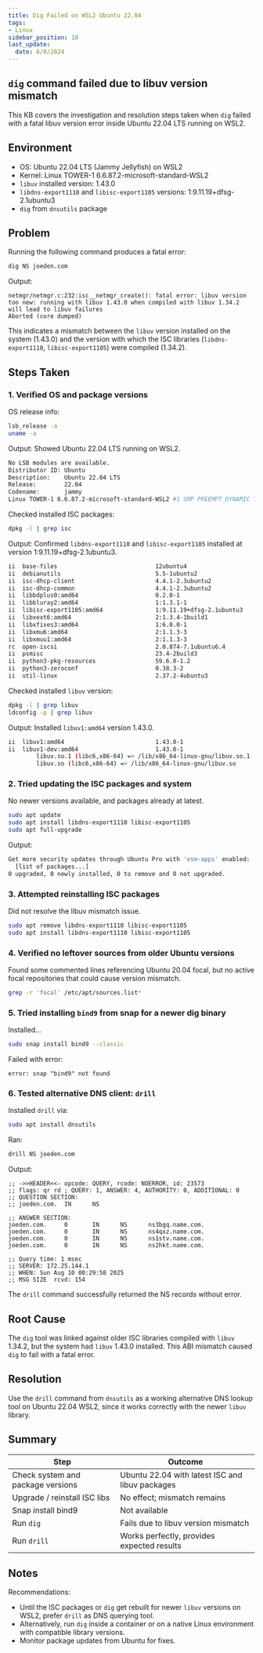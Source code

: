 ```yaml
---
title: Dig Failed on WSL2 Ubuntu 22.04
tags: 
- Linux
sidebar_position: 10
last_update:
  date: 6/8/2024
---
```





## `dig` command failed due to libuv version mismatch

This KB covers the investigation and resolution steps taken when `dig` failed with a fatal libuv version error inside Ubuntu 22.04 LTS running on WSL2.


## Environment 

- OS: Ubuntu 22.04 LTS (Jammy Jellyfish) on WSL2
- Kernel: Linux TOWER-1 6.6.87.2-microsoft-standard-WSL2
- `libuv` installed version: 1.43.0
- `libdns-export1110` and `libisc-export1105` versions: 1:9.11.19+dfsg-2.1ubuntu3
- `dig` from `dnsutils` package


## Problem 

Running the following command produces a fatal error:

```bash
dig NS joeden.com
```

Output:

```
netmgr/netmgr.c:232:isc__netmgr_create(): fatal error: libuv version too new: running with libuv 1.43.0 when compiled with libuv 1.34.2 will lead to libuv failures
Aborted (core dumped)
```

This indicates a mismatch between the `libuv` version installed on the system (1.43.0) and the version with which the ISC libraries (`libdns-export1110`, `libisc-export1105`) were compiled (1.34.2).


## Steps Taken

### 1. Verified OS and package versions

OS release info:

```bash
lsb_release -a
uname -a
```

Output: Showed Ubuntu 22.04 LTS running on WSL2.

```bash
No LSB modules are available.
Distributor ID: Ubuntu
Description:    Ubuntu 22.04 LTS
Release:        22.04
Codename:       jammy
Linux TOWER-1 6.6.87.2-microsoft-standard-WSL2 #1 SMP PREEMPT_DYNAMIC Thu Jun  5 18:30:46 UTC 2025 x86_64 x86_64 x86_64 GNU/Linux
```

Checked installed ISC packages:

```bash
dpkg -l | grep isc
```

Output: Confirmed `libdns-export1110` and `libisc-export1105` installed at version 1:9.11.19+dfsg-2.1ubuntu3.

```bash
ii  base-files                            12ubuntu4                               amd64        Debian base system miscellaneous files
ii  debianutils                           5.5-1ubuntu2                            amd64        Miscellaneous utilities specific to Debian
ii  isc-dhcp-client                       4.4.1-2.3ubuntu2                        amd64        DHCP client for automatically obtaining an IP address
ii  isc-dhcp-common                       4.4.1-2.3ubuntu2                        amd64        common manpages relevant to all of the isc-dhcp packages
ii  libbdplus0:amd64                      0.2.0-1                                 amd64        implementation of BD+ for reading Blu-ray Discs
ii  libbluray2:amd64                      1:1.3.1-1                               amd64        Blu-ray disc playback support library (shared library)
ii  libisc-export1105:amd64               1:9.11.19+dfsg-2.1ubuntu3               amd64        Exported ISC Shared Library
ii  libxext6:amd64                        2:1.3.4-1build1                         amd64        X11 miscellaneous extension library
ii  libxfixes3:amd64                      1:6.0.0-1                               amd64        X11 miscellaneous 'fixes' extension library
ii  libxmu6:amd64                         2:1.1.3-3                               amd64        X11 miscellaneous utility library
ii  libxmuu1:amd64                        2:1.1.3-3                               amd64        X11 miscellaneous micro-utility library
rc  open-iscsi                            2.0.874-7.1ubuntu6.4                    amd64        iSCSI initiator tools
ii  psmisc                                23.4-2build3                            amd64        utilities that use the proc file system
ii  python3-pkg-resources                 59.6.0-1.2                              all          Package Discovery and Resource Access using pkg_resources
ii  python3-zeroconf                      0.38.3-2                                all          Pure Python implementation of multicast DNS service discovery (Python3)
ii  util-linux                            2.37.2-4ubuntu3                         amd64        miscellaneous system utilities
```

Checked installed `libuv` version:

```bash
dpkg -l | grep libuv
ldconfig -p | grep libuv
```

Output: Installed `libuv1:amd64` version 1.43.0.

```bash
ii  libuv1:amd64                          1.43.0-1                                amd64        asynchronous event notification library - runtime library
ii  libuv1-dev:amd64                      1.43.0-1                                amd64        asynchronous event notification library - development files
        libuv.so.1 (libc6,x86-64) => /lib/x86_64-linux-gnu/libuv.so.1
        libuv.so (libc6,x86-64) => /lib/x86_64-linux-gnu/libuv.so
```

### 2. Tried updating the ISC packages and system

No newer versions available, and packages already at latest.

```bash
sudo apt update
sudo apt install libdns-export1110 libisc-export1105
sudo apt full-upgrade
```

Output:

```bash
Get more security updates through Ubuntu Pro with 'esm-apps' enabled:
  [list of packages...]
0 upgraded, 0 newly installed, 0 to remove and 0 not upgraded. 
```


### 3. Attempted reinstalling ISC packages

Did not resolve the libuv mismatch issue.

```bash
sudo apt remove libdns-export1110 libisc-export1105
sudo apt install libdns-export1110 libisc-export1105
```



### 4. Verified no leftover sources from older Ubuntu versions

Found some commented lines referencing Ubuntu 20.04 focal, but no active focal repositories that could cause version mismatch.

```bash
grep -r 'focal' /etc/apt/sources.list*
```


### 5. Tried installing `bind9` from snap for a newer dig binary

Installed... 

```bash
sudo snap install bind9 --classic
```

Failed with error:

```
error: snap "bind9" not found
```

### 6. Tested alternative DNS client: `drill`

Installed `drill` via:

```bash
sudo apt install dnsutils
```

Ran:

```bash
drill NS joeden.com
```

Output:

```
;; ->>HEADER<<- opcode: QUERY, rcode: NOERROR, id: 23573
;; flags: qr rd ; QUERY: 1, ANSWER: 4, AUTHORITY: 0, ADDITIONAL: 0
;; QUESTION SECTION:
;; joeden.com.  IN      NS

;; ANSWER SECTION:
joeden.com.     0       IN      NS      ns3bgq.name.com.
joeden.com.     0       IN      NS      ns4qxz.name.com.
joeden.com.     0       IN      NS      ns1stv.name.com.
joeden.com.     0       IN      NS      ns2hkt.name.com.

;; Query time: 1 msec
;; SERVER: 172.25.144.1
;; WHEN: Sun Aug 10 00:29:58 2025
;; MSG SIZE  rcvd: 154
```

The `drill` command successfully returned the NS records without error.


## Root Cause

The `dig` tool was linked against older ISC libraries compiled with `libuv` 1.34.2, but the system had `libuv` 1.43.0 installed. This ABI mismatch caused `dig` to fail with a fatal error.


## Resolution

Use the `drill` command from `dnsutils` as a working alternative DNS lookup tool on Ubuntu 22.04 WSL2, since it works correctly with the newer `libuv` library.


## Summary

| Step                              | Outcome                                         |
| --------------------------------- | ----------------------------------------------- |
| Check system and package versions | Ubuntu 22.04 with latest ISC and libuv packages |
| Upgrade / reinstall ISC libs      | No effect; mismatch remains                     |
| Snap install bind9                | Not available                                   |
| Run `dig`                         | Fails due to libuv version mismatch             |
| Run `drill`                       | Works perfectly, provides expected results      |


## Notes 

Recommendations:

- Until the ISC packages or `dig` get rebuilt for newer `libuv` versions on WSL2, prefer `drill` as DNS querying tool.
- Alternatively, run `dig` inside a container or on a native Linux environment with compatible library versions.
- Monitor package updates from Ubuntu for fixes.

